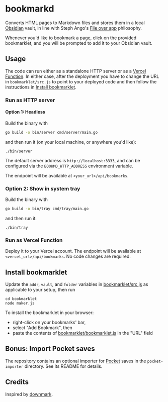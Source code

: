 # bookmarkd

Converts HTML pages to Markdown files and stores them in a local [Obsidian](https://obsidian.md) vault, in line with Steph Ango's [File over app](https://stephango.com/file-over-app) philosophy.

Whenever you'd like to bookmark a page, click on the provided bookmarklet, and you will be prompted to add it to your Obsidian vault.

## Usage

The code can run either as a standalone HTTP server or as a [Vercel Function](https://vercel.com/docs/functions/runtimes/go). In either case, after the deployment you have to change the URL in `bookmarklet/src.js` to point to your deployed code and then follow the instructions in [Install bookmarklet](README.md#install-bookmarklet).

### Run as HTTP server

#### Option 1: Headless

Build the binary with

```bash
go build -o bin/server cmd/server/main.go
```

and then run it (on your local machine, or anywhere you'd like):

```
./bin/server
```

The default server address is `http://localhost:3333`, and can be configured via the `BOOKMD_HTTP_ADDRESS` environment variable.

The endpoint will be available at `<your_url>/api/bookmarks`.

### Option 2: Show in system tray

Build the binary with

```bash
go build -o bin/tray cmd/tray/main.go
```

and then run it:

```
./bin/tray
```

### Run as Vercel Function

Deploy it to your Vercel account. The endpoint will be available at `<vercel_url>/api/bookmarks`. No code changes are required.

## Install bookmarklet

Update the `addr`, `vault`, and `folder` variables in [bookmarklet/src.js](bookmarklet/src.js) as applicable to your setup, then run

```shell
cd bookmarklet
node maker.js
```

To install the bookmarklet in your browser:

- right-click on your bookmarks' bar,
- select "Add Bookmark", then
- paste the contents of [bookmarklet/bookmarklet.js](bookmarklet/bookmarklet.js) in the "URL" field

## Bonus: Import Pocket saves

The repository contains an optional importer for [Pocket](https://getpocket.com/) saves in the `pocket-importer` directory. See its README for details.

## Credits

Inspired by [downmark](https://github.com/alessandro-fazzi/downmark).
